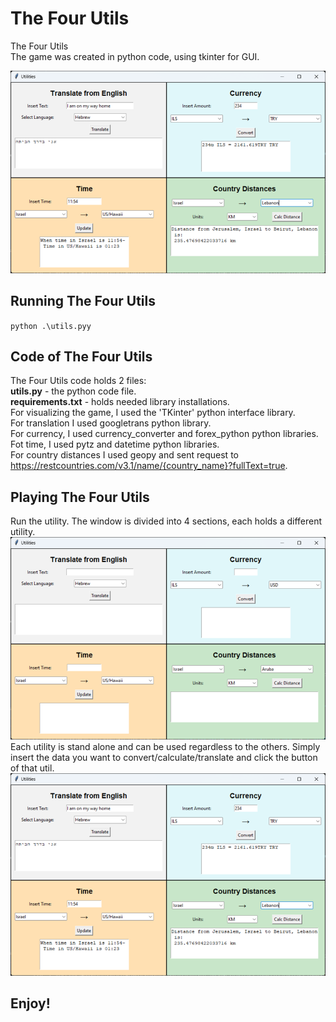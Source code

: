 # The Four Utils

The Four Utils <br>
The game was created in python code, using tkinter for GUI. <br>

![Project Screenshot](./imgs/full.png)

## Running The Four Utils

` python .\utils.pyy `

## Code of The Four Utils

The Four Utils code holds 2 files: <br>
**utils.py** - the python code file. <br>
**requirements.txt** - holds needed library installations. <br>
For visualizing the game, I used the 'TKinter' python interface library.<br>
For translation I used googletrans python library.<br>
For currency, I used currency_converter and forex_python python libraries.<br>
Fot time, I used pytz and datetime python libraries.<br>
For country distances I used geopy and sent request to https://restcountries.com/v3.1/name/{country_name}?fullText=true. 

## Playing The Four Utils

Run the utility. The window is divided into 4 sections, each holds a different utility. 
<br>
![run Screenshot](./imgs/defaultscreen.png)
<br>
Each utility is stand alone and can be used regardless to the others. Simply insert the data you want to convert/calculate/translate and click the button of that util.<br>
![Game Screenshot](./imgs/full.png)
<br>

## Enjoy!